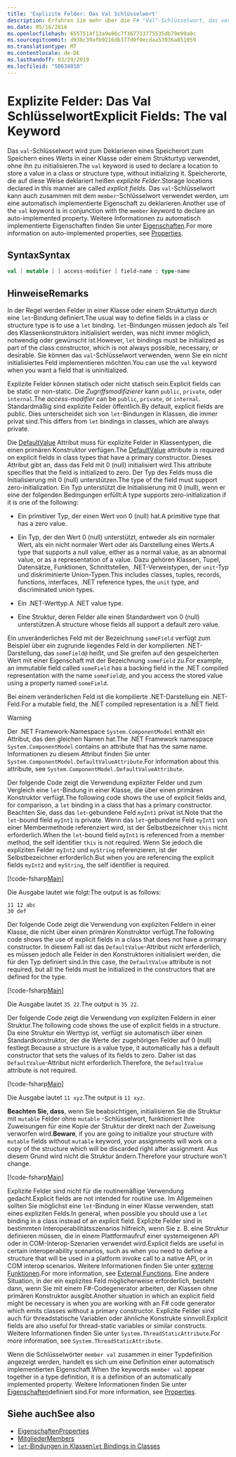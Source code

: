 ```yaml
---
title: 'Explizite Felder: Das Val Schlüsselwort'
description: Erfahren Sie mehr über die F# "Val"-Schlüsselwort, das verwendet wird, um einen Speicherort zum Speichern eines Werts in einer Klasse oder Struktur, ohne die Initialisierung des Typs zu deklarieren.
ms.date: 05/16/2016
ms.openlocfilehash: 6557514f13a9e86c7f367713775535db79e99a0c
ms.sourcegitcommit: d938c39afb9216db377d0f0ecdaa53936a851059
ms.translationtype: MT
ms.contentlocale: de-DE
ms.lasthandoff: 03/29/2019
ms.locfileid: "58634010"
---
```

# <a name="explicit-fields-the-val-keyword"></a><span data-ttu-id="ceae6-103">Explizite Felder: Das Val Schlüsselwort</span><span class="sxs-lookup"><span data-stu-id="ceae6-103">Explicit Fields: The val Keyword</span></span>

<span data-ttu-id="ceae6-104">Das `val`-Schlüsselwort wird zum Deklarieren eines Speicherort zum Speichern eines Werts in einer Klasse oder einem Strukturtyp verwendet, ohne ihn zu initialisieren.</span><span class="sxs-lookup"><span data-stu-id="ceae6-104">The `val` keyword is used to declare a location to store a value in a class or structure type, without initializing it.</span></span> <span data-ttu-id="ceae6-105">Speicherorte, die auf diese Weise deklariert heißen *explizite Felder*.</span><span class="sxs-lookup"><span data-stu-id="ceae6-105">Storage locations declared in this manner are called *explicit fields*.</span></span> <span data-ttu-id="ceae6-106">Das `val`-Schlüsselwort kann auch zusammen mit dem `member`-Schlüsselwort verwendet werden, um eine automatisch implementierte Eigenschaft zu deklarieren.</span><span class="sxs-lookup"><span data-stu-id="ceae6-106">Another use of the `val` keyword is in conjunction with the `member` keyword to declare an auto-implemented property.</span></span> <span data-ttu-id="ceae6-107">Weitere Informationen zu automatisch implementierte Eigenschaften finden Sie unter [Eigenschaften](properties.md).</span><span class="sxs-lookup"><span data-stu-id="ceae6-107">For more information on auto-implemented properties, see [Properties](properties.md).</span></span>

## <a name="syntax"></a><span data-ttu-id="ceae6-108">Syntax</span><span class="sxs-lookup"><span data-stu-id="ceae6-108">Syntax</span></span>

```fsharp
val [ mutable ] [ access-modifier ] field-name : type-name
```

## <a name="remarks"></a><span data-ttu-id="ceae6-109">Hinweise</span><span class="sxs-lookup"><span data-stu-id="ceae6-109">Remarks</span></span>

<span data-ttu-id="ceae6-110">In der Regel werden Felder in einer Klasse oder einem Strukturtyp durch eine `let`-Bindung definiert.</span><span class="sxs-lookup"><span data-stu-id="ceae6-110">The usual way to define fields in a class or structure type is to use a `let` binding.</span></span> <span data-ttu-id="ceae6-111">`let`-Bindungen müssen jedoch als Teil des Klassenkonstruktors initialisiert werden, was nicht immer möglich, notwendig oder gewünscht ist.</span><span class="sxs-lookup"><span data-stu-id="ceae6-111">However, `let` bindings must be initialized as part of the class constructor, which is not always possible, necessary, or desirable.</span></span> <span data-ttu-id="ceae6-112">Sie können das `val`-Schlüsselwort verwenden, wenn Sie ein nicht initialisiertes Feld implementieren möchten.</span><span class="sxs-lookup"><span data-stu-id="ceae6-112">You can use the `val` keyword when you want a field that is uninitialized.</span></span>

<span data-ttu-id="ceae6-113">Explizite Felder können statisch oder nicht statisch sein.</span><span class="sxs-lookup"><span data-stu-id="ceae6-113">Explicit fields can be static or non-static.</span></span> <span data-ttu-id="ceae6-114">Die *Zugriffsmodifizierer* kann `public`, `private`, oder `internal`.</span><span class="sxs-lookup"><span data-stu-id="ceae6-114">The *access-modifier* can be `public`, `private`, or `internal`.</span></span> <span data-ttu-id="ceae6-115">Standardmäßig sind explizite Felder öffentlich.</span><span class="sxs-lookup"><span data-stu-id="ceae6-115">By default, explicit fields are public.</span></span> <span data-ttu-id="ceae6-116">Dies unterscheidet sich von `let`-Bindungen in Klassen, die immer privat sind.</span><span class="sxs-lookup"><span data-stu-id="ceae6-116">This differs from `let` bindings in classes, which are always private.</span></span>

<span data-ttu-id="ceae6-117">Die [DefaultValue](https://msdn.microsoft.com/library/a3a3307b-8c05-441e-b109-245511614d58) Attribut muss für explizite Felder in Klassentypen, die einen primären Konstruktor verfügen.</span><span class="sxs-lookup"><span data-stu-id="ceae6-117">The [DefaultValue](https://msdn.microsoft.com/library/a3a3307b-8c05-441e-b109-245511614d58) attribute is required on explicit fields in class types that have a primary constructor.</span></span> <span data-ttu-id="ceae6-118">Dieses Attribut gibt an, dass das Feld mit 0 (null) initialisiert wird.</span><span class="sxs-lookup"><span data-stu-id="ceae6-118">This attribute specifies that the field is initialized to zero.</span></span> <span data-ttu-id="ceae6-119">Der Typ des Felds muss die Initialisierung mit 0 (null) unterstützen.</span><span class="sxs-lookup"><span data-stu-id="ceae6-119">The type of the field must support zero-initialization.</span></span> <span data-ttu-id="ceae6-120">Ein Typ unterstützt die Initialisierung mit 0 (null), wenn er eine der folgenden Bedingungen erfüllt:</span><span class="sxs-lookup"><span data-stu-id="ceae6-120">A type supports zero-initialization if it is one of the following:</span></span>

- <span data-ttu-id="ceae6-121">Ein primitiver Typ, der einen Wert von 0 (null) hat.</span><span class="sxs-lookup"><span data-stu-id="ceae6-121">A primitive type that has a zero value.</span></span>

- <span data-ttu-id="ceae6-122">Ein Typ, der den Wert 0 (null) unterstützt, entweder als ein normaler Wert, als ein nicht normaler Wert oder als Darstellung eines Werts.</span><span class="sxs-lookup"><span data-stu-id="ceae6-122">A type that supports a null value, either as a normal value, as an abnormal value, or as a representation of a value.</span></span> <span data-ttu-id="ceae6-123">Dazu gehören Klassen, Tupel, Datensätze, Funktionen, Schnittstellen, .NET-Verweistypen, der `unit`-Typ und diskriminierte Union-Typen.</span><span class="sxs-lookup"><span data-stu-id="ceae6-123">This includes classes, tuples, records, functions, interfaces, .NET reference types, the `unit` type, and discriminated union types.</span></span>

- <span data-ttu-id="ceae6-124">Ein .NET-Werttyp.</span><span class="sxs-lookup"><span data-stu-id="ceae6-124">A .NET value type.</span></span>

- <span data-ttu-id="ceae6-125">Eine Struktur, deren Felder alle einen Standardwert von 0 (null) unterstützen.</span><span class="sxs-lookup"><span data-stu-id="ceae6-125">A structure whose fields all support a default zero value.</span></span>

<span data-ttu-id="ceae6-126">Ein unveränderliches Feld mit der Bezeichnung `someField` verfügt zum Beispiel über ein zugrunde liegendes Feld in der kompilierten .NET-Darstellung, das `someField@` heißt, und Sie greifen auf den gespeicherten Wert mit einer Eigenschaft mit der Bezeichnung `someField` zu.</span><span class="sxs-lookup"><span data-stu-id="ceae6-126">For example, an immutable field called `someField` has a backing field in the .NET compiled representation with the name `someField@`, and you access the stored value using a property named `someField`.</span></span>

<span data-ttu-id="ceae6-127">Bei einem veränderlichen Feld ist die kompilierte .NET-Darstellung ein .NET-Feld.</span><span class="sxs-lookup"><span data-stu-id="ceae6-127">For a mutable field, the .NET compiled representation is a .NET field.</span></span>

>[!WARNING]
><span data-ttu-id="ceae6-128">Der .NET Framework-Namespace `System.ComponentModel` enthält ein Attribut, das den gleichen Namen hat.</span><span class="sxs-lookup"><span data-stu-id="ceae6-128">The .NET Framework namespace `System.ComponentModel` contains an attribute that has the same name.</span></span> <span data-ttu-id="ceae6-129">Informationen zu diesem Attribut finden Sie unter `System.ComponentModel.DefaultValueAttribute`.</span><span class="sxs-lookup"><span data-stu-id="ceae6-129">For information about this attribute, see `System.ComponentModel.DefaultValueAttribute`.</span></span>

<span data-ttu-id="ceae6-130">Der folgende Code zeigt die Verwendung expliziter Felder und zum Vergleich eine `let`-Bindung in einer Klasse, die über einen primären Konstruktor verfügt.</span><span class="sxs-lookup"><span data-stu-id="ceae6-130">The following code shows the use of explicit fields and, for comparison, a `let` binding in a class that has a primary constructor.</span></span> <span data-ttu-id="ceae6-131">Beachten Sie, dass das `let`-gebundene Feld `myInt1` privat ist.</span><span class="sxs-lookup"><span data-stu-id="ceae6-131">Note that the `let`-bound field `myInt1` is private.</span></span> <span data-ttu-id="ceae6-132">Wenn das `let`-gebundene Feld `myInt1` von einer Membermethode referenziert wird, ist der Selbstbezeichner `this` nicht erforderlich.</span><span class="sxs-lookup"><span data-stu-id="ceae6-132">When the `let`-bound field `myInt1` is referenced from a member method, the self identifier `this` is not required.</span></span> <span data-ttu-id="ceae6-133">Wenn Sie jedoch die expliziten Felder `myInt2` und `myString` referenzieren, ist der Selbstbezeichner erforderlich.</span><span class="sxs-lookup"><span data-stu-id="ceae6-133">But when you are referencing the explicit fields `myInt2` and `myString`, the self identifier is required.</span></span>

[!code-fsharp[Main](../../../../samples/snippets/fsharp/lang-ref-2/snippet6701.fs)]

<span data-ttu-id="ceae6-134">Die Ausgabe lautet wie folgt:</span><span class="sxs-lookup"><span data-stu-id="ceae6-134">The output is as follows:</span></span>

```
11 12 abc
30 def
```

<span data-ttu-id="ceae6-135">Der folgende Code zeigt die Verwendung von expliziten Feldern in einer Klasse, die nicht über einen primären Konstruktor verfügt.</span><span class="sxs-lookup"><span data-stu-id="ceae6-135">The following code shows the use of explicit fields in a class that does not have a primary constructor.</span></span> <span data-ttu-id="ceae6-136">In diesem Fall ist das `DefaultValue`-Attribut nicht erforderlich, es müssen jedoch alle Felder in den Konstruktoren initialisiert werden, die für den Typ definiert sind.</span><span class="sxs-lookup"><span data-stu-id="ceae6-136">In this case, the `DefaultValue` attribute is not required, but all the fields must be initialized in the constructors that are defined for the type.</span></span>

[!code-fsharp[Main](../../../../samples/snippets/fsharp/lang-ref-2/snippet6702.fs)]

<span data-ttu-id="ceae6-137">Die Ausgabe lautet `35 22`.</span><span class="sxs-lookup"><span data-stu-id="ceae6-137">The output is `35 22`.</span></span>

<span data-ttu-id="ceae6-138">Der folgende Code zeigt die Verwendung von expliziten Feldern in einer Struktur.</span><span class="sxs-lookup"><span data-stu-id="ceae6-138">The following code shows the use of explicit fields in a structure.</span></span> <span data-ttu-id="ceae6-139">Da eine Struktur ein Werttyp ist, verfügt sie automatisch über einen Standardkonstruktor, der die Werte der zugehörigen Felder auf 0 (null) festlegt.</span><span class="sxs-lookup"><span data-stu-id="ceae6-139">Because a structure is a value type, it automatically has a default constructor that sets the values of its fields to zero.</span></span> <span data-ttu-id="ceae6-140">Daher ist das `DefaultValue`-Attribut nicht erforderlich.</span><span class="sxs-lookup"><span data-stu-id="ceae6-140">Therefore, the `DefaultValue` attribute is not required.</span></span>

[!code-fsharp[Main](../../../../samples/snippets/fsharp/lang-ref-2/snippet6703.fs)]

<span data-ttu-id="ceae6-141">Die Ausgabe lautet `11 xyz`.</span><span class="sxs-lookup"><span data-stu-id="ceae6-141">The output is `11 xyz`.</span></span>

<span data-ttu-id="ceae6-142">**Beachten Sie, dass**, wenn Sie beabsichtigen, initialisieren Sie die Struktur mit `mutable` Felder ohne `mutable` -Schlüsselwort, funktioniert Ihre Zuweisungen für eine Kopie der Struktur der direkt nach der Zuweisung verworfen wird.</span><span class="sxs-lookup"><span data-stu-id="ceae6-142">**Beware**, if you are going to initialize your structure with `mutable` fields without `mutable` keyword, your assignments will work on a copy of the structure which will be discarded right after assignment.</span></span> <span data-ttu-id="ceae6-143">Aus diesem Grund wird nicht die Struktur ändern.</span><span class="sxs-lookup"><span data-stu-id="ceae6-143">Therefore your structure won't change.</span></span>

[!code-fsharp[Main](../../../../samples/snippets/fsharp/lang-ref-2/snippet6704.fs)]

<span data-ttu-id="ceae6-144">Explizite Felder sind nicht für die routinemäßige Verwendung gedacht.</span><span class="sxs-lookup"><span data-stu-id="ceae6-144">Explicit fields are not intended for routine use.</span></span> <span data-ttu-id="ceae6-145">Im Allgemeinen sollten Sie möglichst eine `let`-Bindung in einer Klasse verwenden, statt eines expliziten Felds.</span><span class="sxs-lookup"><span data-stu-id="ceae6-145">In general, when possible you should use a `let` binding in a class instead of an explicit field.</span></span> <span data-ttu-id="ceae6-146">Explizite Felder sind in bestimmten Interoperabilitätsszenarios hilfreich, wenn Sie z. B. eine Struktur definieren müssen, die in einem Plattformaufruf einer systemeigenen API oder in COM-Interop-Szenarien verwendet wird.</span><span class="sxs-lookup"><span data-stu-id="ceae6-146">Explicit fields are useful in certain interoperability scenarios, such as when you need to define a structure that will be used in a platform invoke call to a native API, or in COM interop scenarios.</span></span> <span data-ttu-id="ceae6-147">Weitere Informationen finden Sie unter [externe Funktionen](../functions/external-functions.md).</span><span class="sxs-lookup"><span data-stu-id="ceae6-147">For more information, see [External Functions](../functions/external-functions.md).</span></span> <span data-ttu-id="ceae6-148">Eine andere Situation, in der ein explizites Feld möglicherweise erforderlich, besteht dann, wenn Sie mit einem F#-Codegenerator arbeiten, der Klassen ohne primären Konstruktor ausgibt.</span><span class="sxs-lookup"><span data-stu-id="ceae6-148">Another situation in which an explicit field might be necessary is when you are working with an F# code generator which emits classes without a primary constructor.</span></span> <span data-ttu-id="ceae6-149">Explizite Felder sind auch für threadstatische Variablen oder ähnliche Konstrukte sinnvoll.</span><span class="sxs-lookup"><span data-stu-id="ceae6-149">Explicit fields are also useful for thread-static variables or similar constructs.</span></span> <span data-ttu-id="ceae6-150">Weitere Informationen finden Sie unter `System.ThreadStaticAttribute`.</span><span class="sxs-lookup"><span data-stu-id="ceae6-150">For more information, see `System.ThreadStaticAttribute`.</span></span>

<span data-ttu-id="ceae6-151">Wenn die Schlüsselwörter `member val` zusammen in einer Typdefinition angezeigt werden, handelt es sich um eine Definition einer automatisch implementierten Eigenschaft.</span><span class="sxs-lookup"><span data-stu-id="ceae6-151">When the keywords `member val` appear together in a type definition, it is a definition of an automatically implemented property.</span></span> <span data-ttu-id="ceae6-152">Weitere Informationen finden Sie unter [Eigenschaften](properties.md)definiert sind.</span><span class="sxs-lookup"><span data-stu-id="ceae6-152">For more information, see [Properties](properties.md).</span></span>

## <a name="see-also"></a><span data-ttu-id="ceae6-153">Siehe auch</span><span class="sxs-lookup"><span data-stu-id="ceae6-153">See also</span></span>

- [<span data-ttu-id="ceae6-154">Eigenschaften</span><span class="sxs-lookup"><span data-stu-id="ceae6-154">Properties</span></span>](properties.md)
- [<span data-ttu-id="ceae6-155">Mitglieder</span><span class="sxs-lookup"><span data-stu-id="ceae6-155">Members</span></span>](index.md)
- [<span data-ttu-id="ceae6-156">`let`-Bindungen in Klassen</span><span class="sxs-lookup"><span data-stu-id="ceae6-156">`let` Bindings in Classes</span></span>](let-bindings-in-classes.md)

